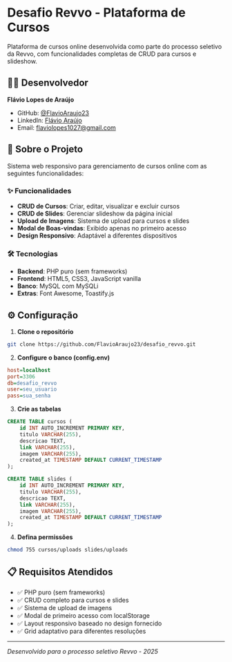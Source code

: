 # Desafio Revvo - Plataforma de Cursos

Plataforma de cursos online desenvolvida como parte do processo seletivo da Revvo, com funcionalidades completas de CRUD para cursos e slideshow.

## 👨‍💻 Desenvolvedor

**Flávio Lopes de Araújo**

- GitHub: [@FlavioAraujo23](https://github.com/FlavioAraujo23)
- LinkedIn: [Flávio Araújo](https://linkedin.com/in/flavio23)
- Email: flaviolopes1027@gmail.com

## 🚀 Sobre o Projeto

Sistema web responsivo para gerenciamento de cursos online com as seguintes funcionalidades:

### ✨ Funcionalidades

- **CRUD de Cursos**: Criar, editar, visualizar e excluir cursos
- **CRUD de Slides**: Gerenciar slideshow da página inicial
- **Upload de Imagens**: Sistema de upload para cursos e slides
- **Modal de Boas-vindas**: Exibido apenas no primeiro acesso
- **Design Responsivo**: Adaptável a diferentes dispositivos

### 🛠️ Tecnologias

- **Backend**: PHP puro (sem frameworks)
- **Frontend**: HTML5, CSS3, JavaScript vanilla
- **Banco**: MySQL com MySQLi
- **Extras**: Font Awesome, Toastify.js

## ⚙️ Configuração

1. **Clone o repositório**

```bash
git clone https://github.com/FlavioAraujo23/desafio_revvo.git
```

2. **Configure o banco (config.env)**

```ini
host=localhost
port=3306
db=desafio_revvo
user=seu_usuario
pass=sua_senha
```

3. **Crie as tabelas**

```sql
CREATE TABLE cursos (
    id INT AUTO_INCREMENT PRIMARY KEY,
    titulo VARCHAR(255),
    descricao TEXT,
    link VARCHAR(255),
    imagem VARCHAR(255),
    created_at TIMESTAMP DEFAULT CURRENT_TIMESTAMP
);

CREATE TABLE slides (
    id INT AUTO_INCREMENT PRIMARY KEY,
    titulo VARCHAR(255),
    descricao TEXT,
    link VARCHAR(255),
    imagem VARCHAR(255),
    created_at TIMESTAMP DEFAULT CURRENT_TIMESTAMP
);
```

4. **Defina permissões**

```bash
chmod 755 cursos/uploads slides/uploads
```

## 📋 Requisitos Atendidos

- ✅ PHP puro (sem frameworks)
- ✅ CRUD completo para cursos e slides
- ✅ Sistema de upload de imagens
- ✅ Modal de primeiro acesso com localStorage
- ✅ Layout responsivo baseado no design fornecido
- ✅ Grid adaptativo para diferentes resoluções

---

_Desenvolvido para o processo seletivo Revvo - 2025_
